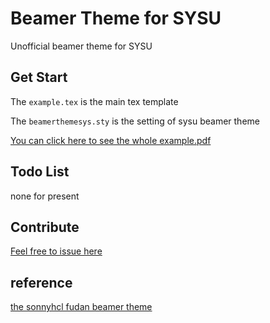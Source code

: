 # Beamer Theme for SYSU

Unofficial beamer theme for SYSU

## Get Start

The `example.tex` is the main tex template

The `beamerthemesys.sty` is the setting of sysu beamer theme

[You can click here to see the whole example.pdf](https://github.com/funskr/SYSU-beammer-theme/example.pdf)

## Todo List
none for present

## Contribute
[Feel free to issue here](https://github.com/funskr/SYSU-beammer-theme/issues)

## reference
[the sonnyhcl fudan beamer theme](https://github.com/sonnyhcl/beamerthemefdu)